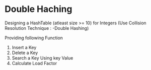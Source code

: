 # Double Haching
Designing a HashTable (atleast size >= 10) for Integers (Use Collision Resolution Technique : -Double Hashing)

Providing following Function

1. Insert a Key
2. Delete a Key
3. Search a Key Using key Value
4. Calculate Load Factor
